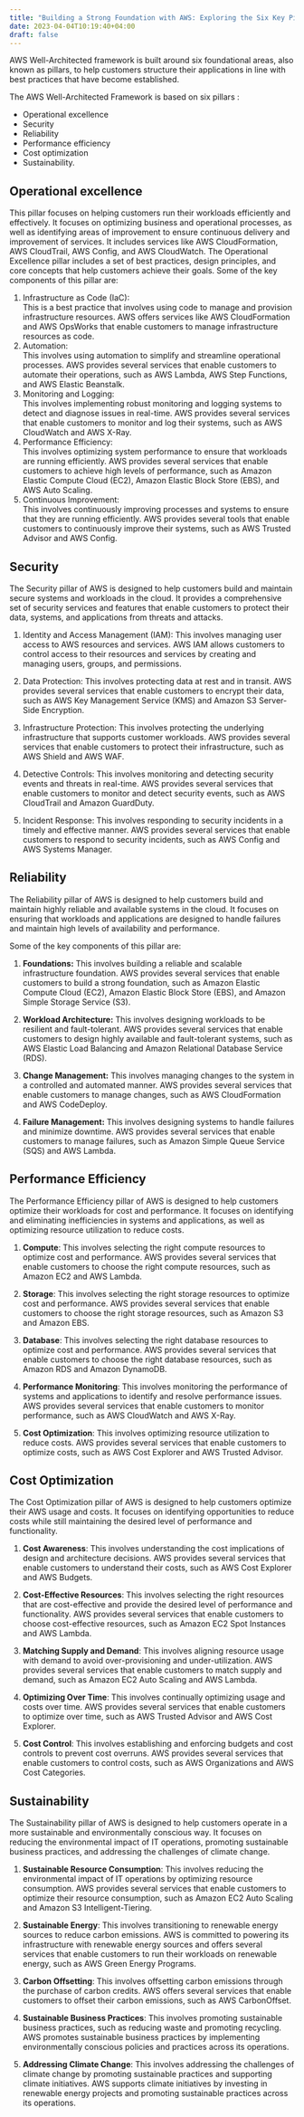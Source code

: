 ```yaml
---
title: "Building a Strong Foundation with AWS: Exploring the Six Key Pillars of the Well-Architected Framework"
date: 2023-04-04T10:19:40+04:00
draft: false
---
```


AWS Well-Architected framework is built around six foundational areas, also known as pillars, to help customers structure their applications in line with best practices that have become established.

The AWS Well-Architected Framework is based on six pillars :
- Operational excellence
- Security
- Reliability
- Performance efficiency
- Cost optimization
- Sustainability.

## **Operational excellence**
  This pillar focuses on helping customers run their workloads efficiently and effectively. It focuses on optimizing business and operational processes, as well as identifying areas of improvement to ensure continuous delivery and improvement of services. It includes services like AWS CloudFormation, AWS CloudTrail, AWS Config, and AWS CloudWatch. The Operational Excellence pillar includes a set of best practices, design principles, and core concepts that help customers achieve their goals. Some of the key components of this pillar are:  
  
1. Infrastructure as Code (IaC):  
    This is a best practice that involves using code to manage and provision infrastructure resources. AWS offers services like AWS CloudFormation and AWS OpsWorks that enable customers to manage infrastructure resources as code. 
2. Automation:  
    This involves using automation to simplify and streamline operational processes. AWS provides several services that enable customers to automate their operations, such as AWS Lambda, AWS Step Functions, and AWS Elastic Beanstalk.  
3. Monitoring and Logging:  
    This involves implementing robust monitoring and logging systems to detect and diagnose issues in real-time. AWS provides several services that enable customers to monitor and log their systems, such as AWS CloudWatch and AWS X-Ray.  
4. Performance Efficiency:  
    This involves optimizing system performance to ensure that workloads are running efficiently. AWS provides several services that enable customers to achieve high levels of performance, such as Amazon Elastic Compute Cloud (EC2), Amazon Elastic Block Store (EBS), and AWS Auto Scaling.  
5. Continuous Improvement:  
    This involves continuously improving processes and systems to ensure that they are running efficiently. AWS provides several tools that enable customers to continuously improve their systems, such as AWS Trusted Advisor and AWS Config.


## **Security** 
The Security pillar of AWS is designed to help customers build and maintain secure systems and workloads in the cloud. It provides a comprehensive set of security services and features that enable customers to protect their data, systems, and applications from threats and attacks.


1. Identity and Access Management (IAM):
    This involves managing user access to AWS resources and services. AWS IAM allows customers to control access to their resources and services by creating and managing users, groups, and permissions.

2. Data Protection:
This involves protecting data at rest and in transit. AWS provides several services that enable customers to encrypt their data, such as AWS Key Management Service (KMS) and Amazon S3 Server-Side Encryption.

3. Infrastructure Protection:
This involves protecting the underlying infrastructure that supports customer workloads. AWS provides several services that enable customers to protect their infrastructure, such as AWS Shield and AWS WAF.

4. Detective Controls:
This involves monitoring and detecting security events and threats in real-time. AWS provides several services that enable customers to monitor and detect security events, such as AWS CloudTrail and Amazon GuardDuty.

5. Incident Response:
This involves responding to security incidents in a timely and effective manner. AWS provides several services that enable customers to respond to security incidents, such as AWS Config and AWS Systems Manager.

## **Reliability**
The Reliability pillar of AWS is designed to help customers build and maintain highly reliable and available systems in the cloud. It focuses on ensuring that workloads and applications are designed to handle failures and maintain high levels of availability and performance.

Some of the key components of this pillar are:

1. **Foundations:**
This involves building a reliable and scalable infrastructure foundation. AWS provides several services that enable customers to build a strong foundation, such as Amazon Elastic Compute Cloud (EC2), Amazon Elastic Block Store (EBS), and Amazon Simple Storage Service (S3).

2. **Workload Architecture:**
This involves designing workloads to be resilient and fault-tolerant. AWS provides several services that enable customers to design highly available and fault-tolerant systems, such as AWS Elastic Load Balancing and Amazon Relational Database Service (RDS).

3. **Change Management:**
This involves managing changes to the system in a controlled and automated manner. AWS provides several services that enable customers to manage changes, such as AWS CloudFormation and AWS CodeDeploy.

4. **Failure Management:**
This involves designing systems to handle failures and minimize downtime. AWS provides several services that enable customers to manage failures, such as Amazon Simple Queue Service (SQS) and AWS Lambda.


## **Performance Efficiency**

The Performance Efficiency pillar of AWS is designed to help customers optimize their workloads for cost and performance. It focuses on identifying and eliminating inefficiencies in systems and applications, as well as optimizing resource utilization to reduce costs.

1. **Compute**: 
This involves selecting the right compute resources to optimize cost and performance. AWS provides several services that enable customers to choose the right compute resources, such as Amazon EC2 and AWS Lambda.

2. **Storage**: This involves selecting the right storage resources to optimize cost and performance. AWS provides several services that enable customers to choose the right storage resources, such as Amazon S3 and Amazon EBS.

3. **Database**: This involves selecting the right database resources to optimize cost and performance. AWS provides several services that enable customers to choose the right database resources, such as Amazon RDS and Amazon DynamoDB.

4. **Performance Monitoring**: This involves monitoring the performance of systems and applications to identify and resolve performance issues. AWS provides several services that enable customers to monitor performance, such as AWS CloudWatch and AWS X-Ray.

5. **Cost Optimization**: This involves optimizing resource utilization to reduce costs. AWS provides several services that enable customers to optimize costs, such as AWS Cost Explorer and AWS Trusted Advisor.

## **Cost Optimization**
The Cost Optimization pillar of AWS is designed to help customers optimize their AWS usage and costs. It focuses on identifying opportunities to reduce costs while still maintaining the desired level of performance and functionality.

1. **Cost Awareness**: This involves understanding the cost implications of design and architecture decisions. AWS provides several services that enable customers to understand their costs, such as AWS Cost Explorer and AWS Budgets.

2. **Cost-Effective Resources**: This involves selecting the right resources that are cost-effective and provide the desired level of performance and functionality. AWS provides several services that enable customers to choose cost-effective resources, such as Amazon EC2 Spot Instances and AWS Lambda.

3. **Matching Supply and Demand**: This involves aligning resource usage with demand to avoid over-provisioning and under-utilization. AWS provides several services that enable customers to match supply and demand, such as Amazon EC2 Auto Scaling and AWS Lambda.

4. **Optimizing Over Time**: This involves continually optimizing usage and costs over time. AWS provides several services that enable customers to optimize over time, such as AWS Trusted Advisor and AWS Cost Explorer.

5. **Cost Control**: This involves establishing and enforcing budgets and cost controls to prevent cost overruns. AWS provides several services that enable customers to control costs, such as AWS Organizations and AWS Cost Categories.


## **Sustainability**
The Sustainability pillar of AWS is designed to help customers operate in a more sustainable and environmentally conscious way. It focuses on reducing the environmental impact of IT operations, promoting sustainable business practices, and addressing the challenges of climate change.

1. **Sustainable Resource Consumption**: This involves reducing the environmental impact of IT operations by optimizing resource consumption. AWS provides several services that enable customers to optimize their resource consumption, such as Amazon EC2 Auto Scaling and Amazon S3 Intelligent-Tiering.

2. **Sustainable Energy**: This involves transitioning to renewable energy sources to reduce carbon emissions. AWS is committed to powering its infrastructure with renewable energy sources and offers several services that enable customers to run their workloads on renewable energy, such as AWS Green Energy Programs.

3. **Carbon Offsetting**: This involves offsetting carbon emissions through the purchase of carbon credits. AWS offers several services that enable customers to offset their carbon emissions, such as AWS CarbonOffset.

4. **Sustainable Business Practices**: This involves promoting sustainable business practices, such as reducing waste and promoting recycling. AWS promotes sustainable business practices by implementing environmentally conscious policies and practices across its operations.

5. **Addressing Climate Change**: This involves addressing the challenges of climate change by promoting sustainable practices and supporting climate initiatives. AWS supports climate initiatives by investing in renewable energy projects and promoting sustainable practices across its operations.